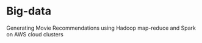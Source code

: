 # Big-data
Generating Movie Recommendations using Hadoop map-reduce and Spark on AWS cloud clusters

